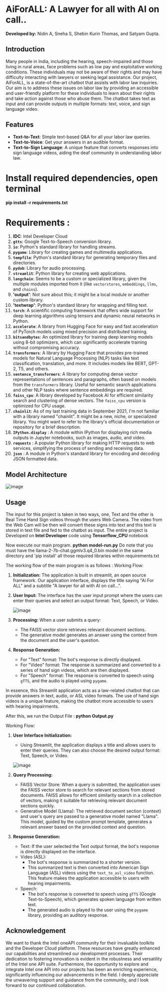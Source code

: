 # AiForALL: A Lawyer for all with AI on call..


**Developed by:** Nidin A, Sneha S, Shebin Kurin Thomas, and Satyam Gupta.

## Introduction

Many people in India, including the hearing, speech-impaired and those living in rural areas, face problems such as low pay and exploitative working conditions. These individuals may not be aware of their rights and may have difficulty interacting with lawyers or seeking legal assistance.
Our project, AiForALL, is a state-of-the-art chatbot that assists with labor law inquiries. Our aim is to address these issues on labor law by providing an accessible and user-friendly platform for these individuals to learn about their rights and take action against those who abuse them. The chatbot takes text as input and can provide outputs in multiple formats: text, voice, and sign language video.


## Features

- **Text-to-Text**: Simple text-based Q&A for all your labor law queries.
- **Text-to-Voice**: Get your answers in an audible format.
- **Text-to-Sign Language**: A unique feature that converts responses into sign language videos, aiding the deaf community in understanding labor law.

# Install required dependencies, open terminal

**pip install -r requirements.txt**

# Requirements : 
1. **IDC**: Intel Developer Cloud
2. **`gtts`**: Google Text-to-Speech conversion library.
3. **`io`**: Python's standard library for handling streams.
4. **`pygame`**: Library for creating games and multimedia applications.
5. **`tempfile`**: Python's standard library for generating temporary files and directories.
6. **`pydub`**: Library for audio processing.
7. **`streamlit`**: Python library for creating web applications.
8. **`langchain`**: Seems to be a custom or specialized library, given the multiple modules imported from it (like `vectorstores`, `embeddings`, `llms`, and `chains`).
9. **'output'**: Not sure about this; it might be a local module or another custom library.
10. **'textwrap'**: Python's standard library for wrapping and filling text.
11. **`torch`**: A scientific computing framework that offers wide support for deep learning algorithms using tensors and dynamic neural networks in Python.
12. **`accelerate`**: A library from Hugging Face for easy and fast acceleration of PyTorch models using mixed precision and distributed training.
13. **`bitsandbytes`**: An optimized library for training deep learning models using 8-bit optimizers, which can significantly accelerate training without compromising accuracy.
14. **`transformers`**: A library by Hugging Face that provides pre-trained models for Natural Language Processing (NLP) tasks like text classification, translation, and more. It includes models like BERT, GPT-2, T5, and others.
15. **`sentence_transformers`**: A library for computing dense vector representations of sentences and paragraphs, often based on models from the `transformers` library. Useful for semantic search applications and other NLP tasks where sentence embeddings are required.
16. **`faiss_cpu`**: A library developed by Facebook AI for efficient similarity search and clustering of dense vectors. The `faiss_cpu` version is optimized for CPU usage.
17. **`chainlit`**: As of my last training data in September 2021, I'm not familiar with a library named "chainlit". It might be a new, niche, or specialized library. You might want to refer to the library's official documentation or repository for a brief description.
18. **`IPython.display`** : A module within IPython for displaying rich media outputs in Jupyter notebooks, such as images, audio, and video.
19. **`requests`** : A popular Python library for making HTTP requests to web services, simplifying the process of sending and receiving data.
20. **`json`** : A module in Python's standard library for encoding and decoding JSON formatted data.

## Model Architecture

![image](https://github.com/Satyam7166-tech/AiForAll/assets/62897696/27154d35-08d0-448b-b2e1-108b95118344)


## Usage

The input for this project is taken in two ways, one, Text and the other is Real Time Hand Sign videos through the users Web Camera. The video from the Web Cam will be then will convert these signs into text and this text is stored in text file and fed to the chatbot as input. The entire project is Developed on **Intel Developer** code using **Tensorflow_CPU** notebook

Now execute our main program.
**python model-run.py**
Do note that you must have the llama-2-7b-chat.ggmlv3.q4_0.bin model in the same directory and 'pip install' all those required libraries within requirements.txt


The working flow of the main program is as follows : 
Working Flow:

1. **Initialization:** The application is built in streamlit, an open source framework. Our application interface, displays the title saying "Ai For ALL" and a subtitle "A lawyer for all with AI on call...".
   
2. **User Input:** The interface has the user input prompt where the users can enter their queries and select an output format: Text, Speech, or Video.

   ![image](https://github.com/Satyam7166-tech/AiForAll/assets/62897696/b0352059-7764-42ab-858d-7d89e3d3c487)

   
3. **Processing:** When a user submits a query:
    - The FAISS vector store retrieves relevant document sections.
    - The generative model generates an answer using the context from the document and the user's question.
    
4. **Response Generation:**
    - For "Text" format: The bot's response is directly displayed.
    - For "Video" format: The response is summarized and converted to a series of hand sign videos, which are then displayed.
    - For "Speech" format: The response is converted to speech using `gTTS`, and the audio is played using `pygame`.

In essence, this Streamlit application acts as a law-related chatbot that can provide answers in text, audio, or ASL video formats. The use of hand sign videos is a unique feature, making the chatbot more accessible to users with hearing impairments.

After this, we run the Output File :
**python Output.py**

Working Flow:

1. **User Interface Initialization:**
    - Using Streamlit, the application displays a title and allows users to enter their queries. They can also choose the desired output format: Text, Speech, or Video.

   ![image](https://github.com/Satyam7166-tech/AiForAll/assets/62897696/dff632a1-cbc3-4039-9fa6-0d54eb16ce9c)


2. **Query Processing:**
    - FAISS Vector Store: When a query is submitted, the application uses the FAISS vector store to search for relevant sections from stored documents. FAISS allows for efficient similarity search in a collection of vectors, making it suitable for retrieving relevant document sections quickly.
    - Generative Model (Llama): The retrieved document section (context) and user's query are passed to a generative model named "Llama". This model, guided by the custom prompt template, generates a relevant answer based on the provided context and question.

3. **Response Generation:**
    - Text: If the user selected the Text output format, the bot's response is directly displayed on the interface.
    - Video (ASL):
        - The bot's response is summarized to a shorter version.
        - This summarized text is then converted into American Sign Language (ASL) videos using the `text_to_asl_video` function. This feature makes the application accessible to users with hearing impairments.
    - Speech:
        - The bot's response is converted to speech using `gTTS` (Google Text-to-Speech), which generates spoken language from written text.
        - The generated audio is played to the user using the `pygame` library, providing an auditory response.

## Acknowledgement 

We want to thank the Intel oneAPI community for their invaluable toolkits and the Developer Cloud platform. These resources have greatly enhanced our capabilities and streamlined our development processes. Their dedication to fostering innovation is evident in the robustness and versatility of the Intel one API suite. Furthermore, the opportunity to explore and integrate Intel one API into our projects has been an enriching experience, significantly influencing our advancements in the field. I deeply appreciate the unwavering support and guidance from the community, and I look forward to our continued collaboration.

